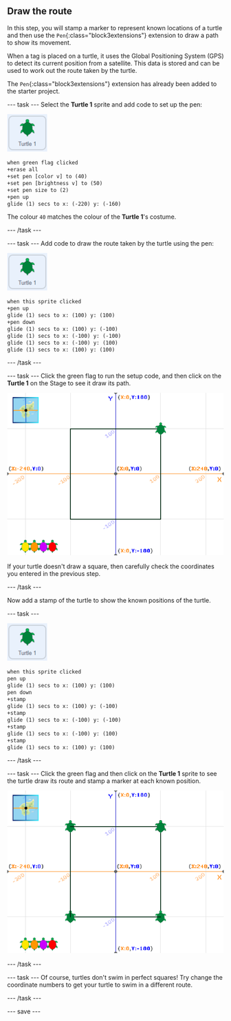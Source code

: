 ## Draw the route

In this step, you will stamp a marker to represent known locations of a turtle and then use the `Pen`{:class="block3extensions"} extension to draw a path to show its movement. 

When a tag is placed on a turtle, it uses the Global Positioning System (GPS) to detect its current position from a satellite. This data is stored and can be used to work out the route taken by the turtle. 

The `Pen`{:class="block3extensions"} extension has already been added to the starter project. 

--- task ---
Select the **Turtle 1** sprite and add code to set up the pen:

![image of Turtle 1 sprite](images/turtle-1-sprite.png)

```blocks3
when green flag clicked
+erase all
+set pen [color v] to (40)
+set pen [brightness v] to (50)
+set pen size to (2)
+pen up
glide (1) secs to x: (-220) y: (-160)
```

The colour `40` matches the colour of the **Turtle 1**'s costume.

--- /task ---

--- task ---
Add code to draw the route taken by the turtle using the pen:

![image of the Turtle 1 sprite](images/turtle-1-sprite.png)

```blocks3
when this sprite clicked
+pen up
glide (1) secs to x: (100) y: (100)
+pen down
glide (1) secs to x: (100) y: (-100)
glide (1) secs to x: (-100) y: (-100)
glide (1) secs to x: (-100) y: (100)
glide (1) secs to x: (100) y: (100)
```

--- /task ---

--- task ---
Click the green flag to run the setup code, and then click on the **Turtle 1** on the Stage to see it draw its path.

![Path of the Turtle 1 sprite](images/turtle-1-path.png)

If your turtle doesn't draw a square, then carefully check the coordinates you entered in the previous step. 

--- /task ---

Now add a stamp of the turtle to show the known positions of the turtle. 

--- task ---

![image of the Turtle 1 sprite](images/turtle-1-sprite.png)

```blocks3
when this sprite clicked
pen up
glide (1) secs to x: (100) y: (100)
pen down
+stamp
glide (1) secs to x: (100) y: (-100)
+stamp
glide (1) secs to x: (-100) y: (-100)
+stamp
glide (1) secs to x: (-100) y: (100)
+stamp
glide (1) secs to x: (100) y: (100)
```

--- /task ---

--- task ---
Click the green flag and then click on the **Turtle 1** sprite to see the turtle draw its route and stamp a marker at each known position.

![Path of the Turtle 1 sprite with stamps](images/turtle-1-stamps.png)

--- /task ---

--- task ---
Of course, turtles don't swim in perfect squares! Try change the coordinate numbers to get your turtle to swim in a different route.   

--- /task ---

--- save ---
